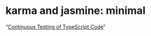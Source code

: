 # karma and jasmine: minimal

“[Continuous Testing of TypeScript Code](http://www.damirscorner.com/blog/posts/20160116-ContinuousTestingOfTypeScriptCode.html)”